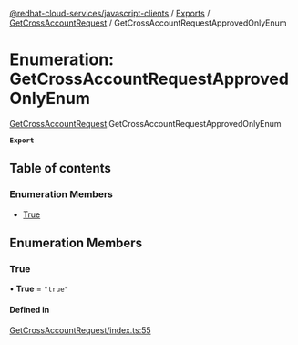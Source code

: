 [@redhat-cloud-services/javascript-clients](../README.md) / [Exports](../modules.md) / [GetCrossAccountRequest](../modules/GetCrossAccountRequest.md) / GetCrossAccountRequestApprovedOnlyEnum

# Enumeration: GetCrossAccountRequestApprovedOnlyEnum

[GetCrossAccountRequest](../modules/GetCrossAccountRequest.md).GetCrossAccountRequestApprovedOnlyEnum

**`Export`**

## Table of contents

### Enumeration Members

- [True](GetCrossAccountRequest.GetCrossAccountRequestApprovedOnlyEnum.md#true)

## Enumeration Members

### True

• **True** = ``"true"``

#### Defined in

[GetCrossAccountRequest/index.ts:55](https://github.com/RedHatInsights/javascript-clients/blob/main/packages/rbac/GetCrossAccountRequest/index.ts#L55)

